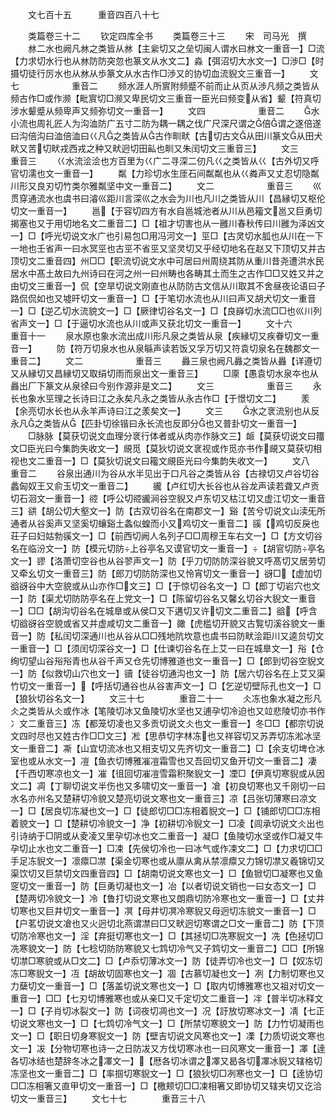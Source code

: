<!-- { "loadSidebar": true } -->
　　文七百十五　　　重音四百八十七








　　类篇卷三十二
　　钦定四库全书
　　类篇卷三十三
　　宋　司马光　撰
　　沝二水也阙凡沝之类皆从沝【主繠切又之垒切闽人谓水曰沝文一重音一】□流【力求切水行也从沝防防突忽也篆文从水文二】淼【弭沼切大水文一】□渉□【时摄切徒行厉水也从沝从歩篆文从水古作□渉又的协切血流貎文三重音一】
　　文七　　　　　　重音二
　　频水涯人所賔附频蹙不前而止从页从渉凡频之类皆从频古作□或作濒【毗賔切□濒又卑民切文三重音一臣光曰频变从省】颦【符真切涉水颦蹙从频卑声又频弥切文一重音一】
　　文四　　　　　　重音二
　　水小流也周礼匠人为沟洫防广五寸二防为耦一耦之伐广尺深尺谓之倍谓之遂倍遂曰沟倍沟曰洫倍洫曰巜凡之类皆从古作甽畎【古切古文从田川篆文从田犬畎又苦切畎戎西戎之种又畎迥切田畆也甽又朱闰切文三重音三】
　　文三　　　　　　重音三
　　巜水流浍浍也方百里为巜广二寻深二仞凡巜之类皆从巜【古外切又呼官切濡也文一重音一】
　　粼【力珍切水生厓石间粼粼也从巜粦声又丈忍切隐粼川形又良刃切竹类尔雅粼坚中文一重音二】
　　文二　　　　　　重音三
　　巛贯穿通流水也虞书曰濬巛距川言深巛之水会为川也凡川之类皆从川【昌縁切又枢伦切文一重音一】
　　邕【于容切四方有水自邕城池者从川从邑籕文邕又巨勇切揭塞也又于用切地名文二重音二】□【祖才切害也从一雝川春秋传曰川雝为泽凶文一】□【呼光切说文水广也引易包□用冯河文一】巠□【古灵切水胍也从川在一下一地也壬省声一曰水冥巠也古巠不省巠又坚灵切又乎经切地名在赵又下顶切又并古顶切文二重音四】州□□【职流切说文水中可居曰州周绕其防从重川昔尧遭洪水民居水中髙土故曰九州诗曰在河之州一曰州畴也各畴其土而生之古作□□又姓又并之由切文三重音一】侃【空旱切说文刚直也从防防古文信从川取其不舍昼夜论语曰子路侃侃如也又墟旰切文一重音一】□【于笔切水流也从川曰声又胡犬切文一重音一】□【逆乙切水流貌文一】□【厥律切谷名文一】□【良嶭切水流□□也巛川列省声文一】□【于逼切水流也从川或声又获北切文一重音一】
　　文十六　　　　　重音十一
　　泉水原也象水流出成川形凡泉之类皆从泉【疾縁切又疾眷切文一重音一】
　　防【符万切泉水也从泉緐声读若饭又孚万切又符袁切泉名在魏郡文一重音二】
　　文二　　　　　　重音三
　　灥三泉也阙凡灥之类皆从灥【详遵切又从縁切又昌縁切又取绢切雨而泉出文一重音三】
　　□厡【愚袁切水泉夲也从灥出厂下篆文从泉徐曰今别作源非是文二】
　　文三　　　　　　重音三
　　永长也象水巠理之长诗曰江之永矣凡永之类皆从永古作□【于憬切文二】
　　羕【余亮切水长也从永羊声诗曰江之羕矣文一】
　　文三
　　水之衺流别也从反永凡之类皆从【匹卦切徐锴曰永长流也反即分也又普卦切文一重音一】
　　□脉脉【莫获切说文血理分衺行体者或从肉亦作脉文三】衇【莫获切说文曰籒文□臣光曰今集韵失收文一】覛觅【莫狄切说文衺视或作觅亦书作覛又莫获切相视也文二重音一】□【莫狄切说文曰籕文覛臣光曰今集韵失收文一】
　　文八　　　　　　重音二
　　谷泉出通川为谷从水半见出于口凡谷之类皆从谷【古禄切又卢谷切谷蠡匈奴王又俞玉切文一重音二】
　　豅【卢红切大长谷也从谷龙声读若聋又卢贡切石洄文一重音一】谾【呼公切谾豅涧谷空貎又卢东切又枯江切又虚江切文一重音三】谼【胡公切大壑文一】防【古双切谷名在南郡文一】谿【苦兮切说文山渎旡所通者从谷奚声又坚奚切蠰谿土螽似蝗而小又鸡切文一重音二】豀【鸡切反戾也荘子曰妇姑勃豀文一】□【前西切阙人名列子□□周穆王车右文一】□【方文切谷名在临汾文一】防【模元切防上谷亭名又谟官切文一重音一】【胡官切防亭名文一】豂【洛萧切空谷也从谷翏声文一】防【乎刀切防防深谷貌又呼髙切又居劳切又牵幺切文一重音三】防【郎刀切防防深也又怜宵切文一重音一】谺□【虚加切谽谺谷中大空貌或从山亦作□文三】□【于惊切谷名文一】□【郎丁切岩穴也文一】防【渠尤切防防亭名在上党文一】□【陈留切谷名又馨幺切谷大貎文一重音一】□□【胡沟切谷名在城臯或从侯□又下遘切又许切文二重音二】谽【呼含切谽谺谷空貌或省又并虚咸切文二重音一】豃【虎槛切开貌又古覧切溪谷貌文一重音一】防【私闰切深通川也从谷从□□残地阬坎意也虞书曰防畎浍距川又逵贠切文一重音一】□【须闰切深谷文一】□【仕谏切谷名在上艾一曰在城臯文一】谸【仓绚切望山谷谸谸青也从谷千声又仓先切博雅道也文一重音一】□【郎到切谷空貎文一】防【似救切山穴也文一】豄【徒谷切通沟也文一】防【居六切谷名在上艾又渠竹切文一重音一】【呼括切通谷也从谷害声文一】□【乞逆切壁际孔也文一】□【狼狄切谷名文一】
　　文三十七　　　　重音二十一
　　仌冻也象水凝之形凡仌之类皆从仌或作冰【笔陵切冰又鱼陵切水坚也又逋孕切冷迫也又竝悲陵切亦书作冫文二重音三】冻【都笼切凌也又多贡切说文仌也文一重音一】冬□□【都宗切说文四时尽也又姓古作□□文三】凇【思恭切字林冻也又祥容切又苏弄切冻淞冰坚文一重音二】凘【山宜切流冰也又相支切又先齐切文一重音二】□【余支切埤仓冰室也或从水文一】凒【鱼衣切博雅凗凒霜雪也又吾回切又鱼开切文一重音二】凄【千西切寒凉也文一】凗【徂回切凗凒雪霜积聚貎文一】凐□【伊真切寒貎或从因文二】凋【丁聊切说文半伤也又多啸切文一重音一】凔【初良切寒也又千刚切一曰水名亦州名又楚耕切冷貌又楚亮切说文寒也文一重音三】凉【吕张切薄寒曰凉文一】□【居良切冻凝也文一】□【徒郎切□□冻相着貎文一】□【铺郎切□□冻相着貌文一】□【楚耕切冷貌文一】净【初耕切冷貎文一】□凌【闾承切说文仌出也引诗纳于□阴或从夌凌又里孕切冰也文二重音一】凝□【鱼陵切水坚或作□凝又牛孕切止水也文二重音一】□凁【先侯切冷也一曰冰气或作凁文二】□【力求切□□手足冻貎文一】凛癝□凚【渠金切寒也或从廪从禽从禁凛癝又力锦切凚又羲锦切又渠饮切又巨禁切文四重音四】□【胡南切说文寒也文一】□【鱼锨切□凝寒也又鱼窆切文一重音一】防【巨勇切凝也文一】冶【以者切说文销也一曰女态文一】□【楚两切冷貌文一】冷【鲁打切说文寒也又朗鼎切防冷寒也文一重音一】□【丈井切寒也又巨井切文一重音一】凕【母井切凕冷寒貎又母迥切冻貌文一重音一】□【户茗切说文凔也又火迥切北燕谓凚曰□又畎迥切寒谓之□文一重音二】防【下顶切防冷寒也文一】淫【弃挺切寒也文一】□【其拯切□冼寒貎文一】冼【色拯切□冼寒貌文一】防【七稔切防防寒貌又七鸩切冷气又子鸩切文一重音二】□□【所锦切凚□寒貌或从□文二】□【卢忝切薄冰文一】防【徒弄切冷也文一】□【奴冻切冻□寒貎文一】冱【胡故切固寒也文一】凅【古慕切凝也文一】冽【力制切寒也又力蘖切文一重音一】□【落盖切说文寒也文一】□【取内切博雅寒也又祖对切文一重音一】□□【七刃切博雅寒也或从亲□又千定切文二重音一】冸【普半切冰释文一】□【子肖切冰裂文一】防【词夜切凋也文一】况【訏放切寒冰文一】凊【七正切说文寒也文一】□【七鸩切冷气文一】□【所禁切寒貌文一】防【力竹切凝雨也文一】□【职日切身寒貎文一】防【壁吉切说文风寒也文一】凓【力质切说文寒也文一】冹【分物切寒也诗一之日防冹又方伐切寒冰也一曰风寒文一重音一】凙【逹各切冰结也楚辞冬冰之凙文一】【厯各切冰谓之凙又曷各切凙冰貎又辖格切冻坚也文一重音二】□【率掴切寒貎文一】□【狼狄切□冽寒也文一】□【逹协切□□冻相箸又直甲切文一重音一】□【檄颊切□□凁相箸又即协切又辖夹切又讫洽切文一重音三】
　　文七十七　　　　重音三十八
